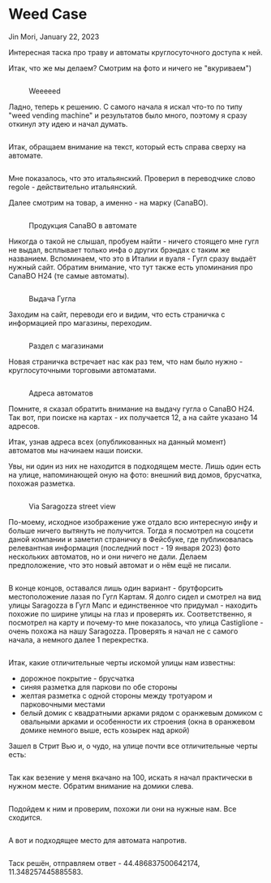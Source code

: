 # Weed Case

Jin Mori, January 22, 2023

Интересная таска про траву и автоматы круглосуточного доступа к ней.

Итак, что же мы делаем? Смотрим на фото и ничего не "вкуриваем")

<figure><img src="https://telegra.ph/file/66eb17014c951f3e7cbac.png" alt=""><figcaption><p>Weeeeed</p></figcaption></figure>

Ладно, теперь к решению. С самого начала я искал что-то по типу "weed vending machine" и результатов было много, поэтому я сразу откинул эту идею и начал думать.

<figure><img src="https://telegra.ph/file/722e4084d18166cebd020.png" alt=""><figcaption></figcaption></figure>

Итак, обращаем внимание на текст, который есть справа сверху на автомате.

<figure><img src="https://telegra.ph/file/f2d8bbb8f512e76283b5f.png" alt=""><figcaption></figcaption></figure>

Мне показалось, что это итальянский. Проверил в переводчике слово regole - действительно итальянский.

Далее смотрим на товар, а именно - на марку (CanaBO).

<figure><img src="https://telegra.ph/file/d4eb71293ccc9ef0d94ad.png" alt=""><figcaption><p>Продукция CanaBO в автомате</p></figcaption></figure>

Никогда о такой не слышал, пробуем найти - ничего стоящего мне гугл не выдал, всплывает только инфа о других брэндах с таким же названием. Вспоминаем, что это в Италии и вуаля - Гугл сразу выдаёт нужный сайт. Обратим внимание, что тут также есть упоминания про CanaBO H24 (те самые автоматы).

<figure><img src="https://telegra.ph/file/dec5779f51627758a18ff.png" alt=""><figcaption><p>Выдача Гугла</p></figcaption></figure>

Заходим на сайт, переводи его и видим, что есть страничка с информацией про магазины, переходим.

<figure><img src="https://telegra.ph/file/13d312e05d76d5a696b38.png" alt=""><figcaption><p>Раздел с магазинами</p></figcaption></figure>

Новая страничка встречает нас как раз тем, что нам было нужно - круглосуточными торговыми автоматами.

<figure><img src="https://telegra.ph/file/ef12b3593d831a0aaa3b5.png" alt=""><figcaption><p>Адреса автоматов</p></figcaption></figure>

Помните, я сказал обратить внимание на выдачу гугла о CanaBO H24. Так вот, при поиске на картах - их получается 12, а на сайте указано 14 адресов.

Итак, узнав адреса всех (опубликованных на данный момент) автоматов мы начинаем наши поиски.

Увы, ни один из них не находится в подходящем месте. Лишь один есть на улице, напоминающей оную на фото: внешний вид домов, брусчатка, похожая разметка.

<figure><img src="https://telegra.ph/file/02bebd33f3170ff89b969.png" alt=""><figcaption><p>Via Saragozza street view</p></figcaption></figure>

По-моему, исходное изображение уже отдало всю интересную инфу и больше ничего вытянуть не получится. Тогда я посмотрел на соцсети даной компании и заметил страничку в Фейсбуке, где публиковалась релевантная информация (последний пост - 19 января 2023) фото нескольких автоматов, но и они ничего не дали. Делаем предположение, что это новый автомат и о нём ещё не писали.

<figure><img src="https://telegra.ph/file/18f5766fd338bd5c865b5.png" alt=""><figcaption></figcaption></figure>

В конце концов, оставался лишь один вариант - брутфорсить местоположение лазая по Гугл Картам. Я долго сидел и смотрел на вид улицы Saragozza в Гугл Мапс и единственное что придумал - находить похожие по ширине улицы на глаз и проверять их. Соответственно, я посмотрел на карту и почему-то мне показалось, что улица Castiglione - очень похожа на нашу Saragozza. Проверять я начал не с самого начала, а немного далее 1 перекрестка.

<figure><img src="https://telegra.ph/file/8947a4c632b16171a842f.png" alt=""><figcaption></figcaption></figure>

Итак, какие отличительные черты искомой улицы нам известны:

* дорожное покрытие - брусчатка
* синяя разметка для паркови по обе стороны
* желтая разметка с одной стороны между тротуаром и парковочными местами
* белый домик с квадратными арками рядом с оранжевым домиком с овальными арками и особенности их строения (окна в оранжевом домике немного выше, есть козырек над аркой)

Зашел в Стрит Вью и, о чудо, на улице почти все отличительные черты есть:

<figure><img src="https://telegra.ph/file/d1a2970730ae46762e4fb.png" alt=""><figcaption></figcaption></figure>

Так как везение у меня вкачано на 100, искать я начал практически в нужном месте. Обратим внимание на домики слева.

<figure><img src="https://telegra.ph/file/64714b1fbc98ed8dfbbaf.png" alt=""><figcaption></figcaption></figure>

Подойдем к ним и проверим, похожи ли они на нужные нам. Все сходится.

<figure><img src="https://telegra.ph/file/fb266fa4ce5a066ab3283.png" alt=""><figcaption></figcaption></figure>

А вот и подходящее место для автомата напротив.

<figure><img src="https://telegra.ph/file/1c24a672e21226a5b5ae7.png" alt=""><figcaption></figcaption></figure>

Таск решён, отправляем ответ - 44.486837500642174, 11.348257445885583.
